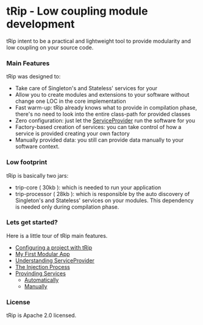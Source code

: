 # tRip - Low coupling module development
tRip intent to be a practical and lightweight tool to provide modularity and low coupling on your source code.

### Main Features
tRip was designed to:
- Take care of Singleton's and Stateless' services for your
- Allow you to create modules and extensions to your software without change one LOC in the core implementation
- Fast warm-up: tRip already knows what to provide in compilation phase, there's no need to look into the entire class-path for provided classes
- Zero configuration: just let the [ServiceProvider](https://github.com/Skullabs/tRip/wiki/Getting-Started:-My-First-Modular-App) run the software for you
- Factory-based creation of services: you can take control of how a service is provided creating your own factory
- Manually provided data: you still can provide data manually to your software context.

### Low footprint
tRip is basically two jars:
- trip-core ( 30kb ): which is needed to run your application
- trip-processor ( 28kb ): which is responsible by the auto discovery of Singleton's and Stateless' services on your modules. This dependency is needed only during compilation phase.

### Lets get started?
Here is a little tour of tRip main features.
- [Configuring a project with tRip](https://github.com/Skullabs/tRip/wiki/Configuring-a-project-with-tRip)
- [My First Modular App](https://github.com/Skullabs/tRip/wiki/Getting-Started:-My-First-Modular-App)
- [Understanding ServiceProvider](https://github.com/Skullabs/tRip/wiki/Undertanding-ServiceProvider)
- [The Injection Process](https://github.com/Skullabs/tRip/wiki/The-Injection-Process)
- [Provinding Services](https://github.com/Skullabs/tRip/wiki/Providing-Services)
  - [Automatically](https://github.com/Skullabs/tRip/wiki/Providing-Services:-Automatically-Way)
  - [Manually](https://github.com/Skullabs/tRip/wiki/Providing-Services:-Manually-Way)

### License
tRip is Apache 2.0 licensed.
